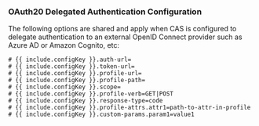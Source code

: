 ### OAuth20 Delegated Authentication Configuration

The following options are shared and apply when CAS is configured to delegate authentication
to an external OpenID Connect provider such as Azure AD or Amazon Cognito, etc:

```properties
# {{ include.configKey }}.auth-url=
# {{ include.configKey }}.token-url=
# {{ include.configKey }}.profile-url=
# {{ include.configKey }}.profile-path=
# {{ include.configKey }}.scope=
# {{ include.configKey }}.profile-verb=GET|POST
# {{ include.configKey }}.response-type=code
# {{ include.configKey }}.profile-attrs.attr1=path-to-attr-in-profile
# {{ include.configKey }}.custom-params.param1=value1
```
